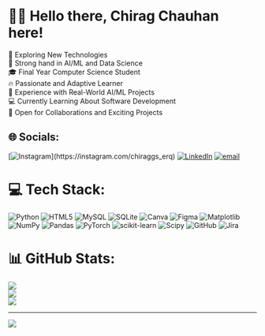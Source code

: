 # 👋🏻 Hello there, Chirag Chauhan here!
🚀 Exploring New Technologies<br>🧠 Strong hand in AI/ML and Data Science<br>🎓 Final Year Computer Science Student<br>🔥 Passionate and Adaptive Learner<br>💼 Experience with Real-World AI/ML Projects<br>💻 Currently Learning About Software Development<br>🤝 Open for Collaborations and Exciting Projects<br>


## 🌐 Socials:
[![Instagram]([https://img.shields.io/badge/Instagram-%23E4405F.svg?logo=Instagram&logoColor=white](https://www.instagram.com/chiraggs_era?igsh=dGJ1d3lyZnV3ZGdi))](https://instagram.com/chiraggs_erq) [![LinkedIn](https://img.shields.io/badge/LinkedIn-%230077B5.svg?logo=linkedin&logoColor=white)]( https://www.linkedin.com/in/chirag-chauhan-48b2a2253?utm_source=share&utm_campaign=share_via&utm_content=profile&utm_medium=android_app ) [![email](https://img.shields.io/badge/Email-D14836?logo=gmail&logoColor=white)](mailto:chiragchauhan1401@gmail.com) 

# 💻 Tech Stack:
![Python](https://img.shields.io/badge/python-3670A0?style=for-the-badge&logo=python&logoColor=ffdd54)  ![HTML5](https://img.shields.io/badge/html5-%23E34F26.svg?style=for-the-badge&logo=html5&logoColor=white) 
![MySQL](https://img.shields.io/badge/mysql-4479A1.svg?style=for-the-badge&logo=mysql&logoColor=white) 
![SQLite](https://img.shields.io/badge/sqlite-%2307405e.svg?style=for-the-badge&logo=sqlite&logoColor=white) 
 ![Canva](https://img.shields.io/badge/Canva-%2300C4CC.svg?style=for-the-badge&logo=Canva&logoColor=white) ![Figma](https://img.shields.io/badge/figma-%23F24E1E.svg?style=for-the-badge&logo=figma&logoColor=white) ![Matplotlib](https://img.shields.io/badge/Matplotlib-%23ffffff.svg?style=for-the-badge&logo=Matplotlib&logoColor=black) ![NumPy](https://img.shields.io/badge/numpy-%23013243.svg?style=for-the-badge&logo=numpy&logoColor=white) ![Pandas](https://img.shields.io/badge/pandas-%23150458.svg?style=for-the-badge&logo=pandas&logoColor=white) ![PyTorch](https://img.shields.io/badge/PyTorch-%23EE4C2C.svg?style=for-the-badge&logo=PyTorch&logoColor=white) ![scikit-learn](https://img.shields.io/badge/scikit--learn-%23F7931E.svg?style=for-the-badge&logo=scikit-learn&logoColor=white) ![Scipy](https://img.shields.io/badge/SciPy-%230C55A5.svg?style=for-the-badge&logo=scipy&logoColor=%white) 
![GitHub](https://img.shields.io/badge/github-%23121011.svg?style=for-the-badge&logo=github&logoColor=white) 
![Jira](https://img.shields.io/badge/jira-%230A0FFF.svg?style=for-the-badge&logo=jira&logoColor=white) 
# 📊 GitHub Stats:
![](https://github-readme-stats.vercel.app/api?username=ChiragMinds&theme=dark&hide_border=false&include_all_commits=true&count_private=false)<br/>
![](https://nirzak-streak-stats.vercel.app/?user=ChiragMinds&theme=dark&hide_border=false)<br/>
![](https://github-readme-stats.vercel.app/api/top-langs/?username=ChiragMinds&theme=dark&hide_border=false&include_all_commits=true&count_private=false&layout=compact)

---
[![](https://visitcount.itsvg.in/api?id=ChiragMinds&icon=0&color=0)](https://visitcount.itsvg.in)

<!-- Proudly created with GPRM ( https://gprm.itsvg.in ) -->
